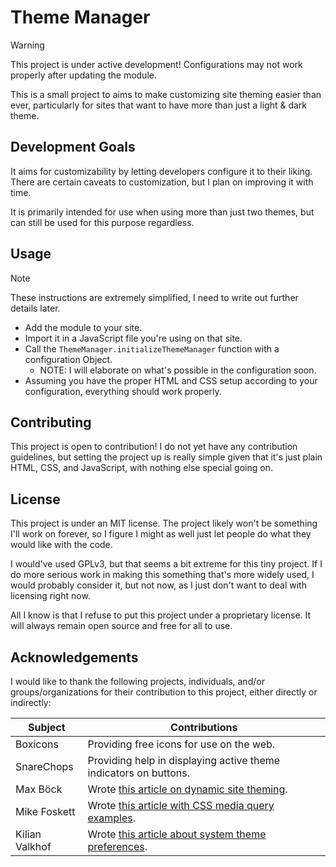 # Theme Manager

> [!WARNING]
> This project is under active development! Configurations may not work properly after updating the module.

This is a small project to aims to make customizing site theming easier than ever, particularly for sites that want to have more than just a light & dark theme.

## Development Goals

It aims for customizability by letting developers configure it to their liking. There are certain caveats to customization, but I plan on improving it with time.

It is primarily intended for use when using more than just two themes, but can still be used for this purpose regardless.

## Usage

> [!NOTE]
> These instructions are extremely simplified, I need to write out further details later.

- Add the module to your site.
- Import it in a JavaScript file you're using on that site.
- Call the `ThemeManager.initializeThemeManager` function with a configuration Object.
  - NOTE: I will elaborate on what's possible in the configuration soon.
- Assuming you have the proper HTML and CSS setup according to your configuration, everything should work properly.

## Contributing

This project is open to contribution! I do not yet have any contribution guidelines, but setting the project up is really simple given that it's just plain HTML, CSS, and JavaScript, with nothing else special going on.

## License

This project is under an MIT license. The project likely won't be something I'll work on forever, so I figure I might as well just let people do what they would like with the code.

I would've used GPLv3, but that seems a bit extreme for this tiny project. If I do more serious work in making this something that's more widely used, I would probably consider it, but not now, as I just don't want to deal with licensing right now.

All I know is that I refuse to put this project under a proprietary license. It will always remain open source and free for all to use.

## Acknowledgements

I would like to thank the following projects, individuals, and/or groups/organizations for their contribution to this project, either directly or indirectly:

| Subject | Contributions |
| ------- | ------------- |
| Boxicons | Providing free icons for use on the web. |
| SnareChops | Providing help in displaying active theme indicators on buttons. |
| Max Böck | Wrote [this article on dynamic site theming](https://mxb.dev/blog/color-theme-switcher/). |
| Mike Foskett | Wrote [this article with CSS media query examples](https://codepen.io/2kool2/pen/abzgPzJ). |
| Kilian Valkhof | Wrote [this article about system theme preferences](https://kilianvalkhof.com/2020/design/your-dark-mode-toggle-is-broken/). |